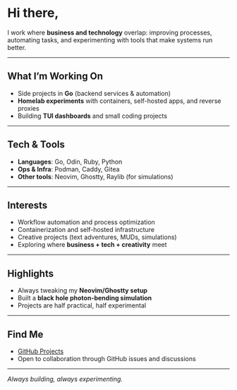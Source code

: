 # Hi there,

I work where **business and technology** overlap: improving processes, automating tasks, and experimenting with tools that make systems run better.  

---

## What I’m Working On  
- Side projects in **Go** (backend services & automation)  
- **Homelab experiments** with containers, self-hosted apps, and reverse proxies  
- Building **TUI dashboards** and small coding projects  

---

## Tech & Tools  
- **Languages**: Go, Odin, Ruby, Python  
- **Ops & Infra**: Podman, Caddy, Gitea  
- **Other tools**: Neovim, Ghostty, Raylib (for simulations)  

---

## Interests  
- Workflow automation and process optimization  
- Containerization and self-hosted infrastructure  
- Creative projects (text adventures, MUDs, simulations)  
- Exploring where **business + tech + creativity** meet  

---

## Highlights  
- Always tweaking my **Neovim/Ghostty setup**  
- Built a **black hole photon-bending simulation**  
- Projects are half practical, half experimental  

---

## Find Me  
- [GitHub Projects](https://github.com/linuxunil)  
- Open to collaboration through GitHub issues and discussions  

---

*Always building, always experimenting.*  
